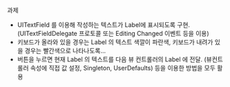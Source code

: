 과제

- UITextField 를 이용해 작성하는 텍스트가 Label에 표시되도록 구현.  (UITextFieldDelegate 프로토콜 또는 Editing Changed 이벤트 등을 이용)
- 키보드가 올라와 있을 경우는 Label 의 텍스트 색깔이 파란색, 키보드가 내려가 있을 경우는 빨간색으로 나타나도록...
- 버튼을 누르면 현재 Label 의 텍스트를 다음 뷰 컨트롤러의 Label 에 전달.  (뷰컨트롤러 속성에 직접 값 설정, Singleton, UserDefaults) 등을 이용한 방법을 모두 활용